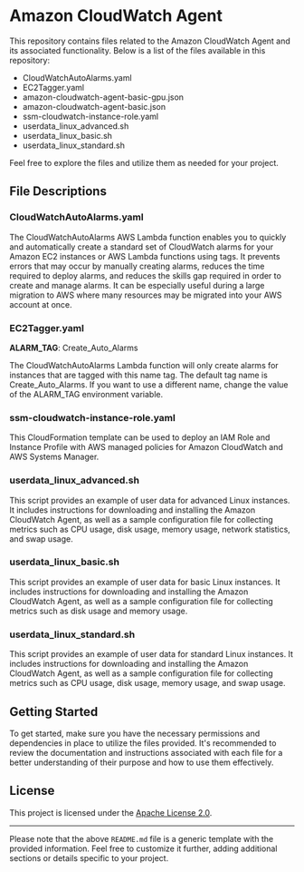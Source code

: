 # Amazon CloudWatch Agent

This repository contains files related to the Amazon CloudWatch Agent and its associated functionality. Below is a list of the files available in this repository:

- CloudWatchAutoAlarms.yaml
- EC2Tagger.yaml
- amazon-cloudwatch-agent-basic-gpu.json
- amazon-cloudwatch-agent-basic.json
- ssm-cloudwatch-instance-role.yaml
- userdata_linux_advanced.sh
- userdata_linux_basic.sh
- userdata_linux_standard.sh

Feel free to explore the files and utilize them as needed for your project.

## File Descriptions

### CloudWatchAutoAlarms.yaml

The CloudWatchAutoAlarms AWS Lambda function enables you to quickly and automatically create a standard set of CloudWatch alarms for your Amazon EC2 instances or AWS Lambda functions using tags. It prevents errors that may occur by manually creating alarms, reduces the time required to deploy alarms, and reduces the skills gap required in order to create and manage alarms. It can be especially useful during a large migration to AWS where many resources may be migrated into your AWS account at once.

### EC2Tagger.yaml

**ALARM_TAG**: Create_Auto_Alarms

The CloudWatchAutoAlarms Lambda function will only create alarms for instances that are tagged with this name tag. The default tag name is Create_Auto_Alarms. If you want to use a different name, change the value of the ALARM_TAG environment variable.

### ssm-cloudwatch-instance-role.yaml

This CloudFormation template can be used to deploy an IAM Role and Instance Profile with AWS managed policies for Amazon CloudWatch and AWS Systems Manager.

### userdata_linux_advanced.sh

This script provides an example of user data for advanced Linux instances. It includes instructions for downloading and installing the Amazon CloudWatch Agent, as well as a sample configuration file for collecting metrics such as CPU usage, disk usage, memory usage, network statistics, and swap usage.

### userdata_linux_basic.sh

This script provides an example of user data for basic Linux instances. It includes instructions for downloading and installing the Amazon CloudWatch Agent, as well as a sample configuration file for collecting metrics such as disk usage and memory usage.

### userdata_linux_standard.sh

This script provides an example of user data for standard Linux instances. It includes instructions for downloading and installing the Amazon CloudWatch Agent, as well as a sample configuration file for collecting metrics such as CPU usage, disk usage, memory usage, and swap usage.

## Getting Started

To get started, make sure you have the necessary permissions and dependencies in place to utilize the files provided. It's recommended to review the documentation and instructions associated with each file for a better understanding of their purpose and how to use them effectively.


## License

This project is licensed under the [Apache License 2.0](LICENSE).

---

Please note that the above `README.md` file is a generic template with the provided information. Feel free to customize it further, adding additional sections or details specific to your project.
